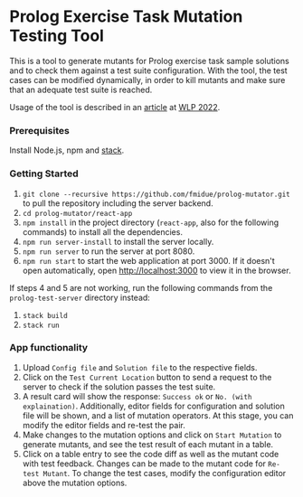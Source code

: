 # Prolog Exercise Task Mutation Testing Tool

This is a tool to generate mutants for Prolog exercise task sample solutions and to check them against a test suite configuration.
With the tool, the test cases can be modified dynamically, in order to kill mutants and make sure that an adequate test suite is reached.

Usage of the tool is described in an [article](https://wlp2022.dfki.de/data/papers/004.pdf) at [WLP 2022](https://wlp2022.dfki.de/).

### Prerequisites

Install Node.js, npm and [stack](https://docs.haskellstack.org/en/stable/).

### Getting Started

1. `git clone --recursive https://github.com/fmidue/prolog-mutator.git` to pull the repository including the server backend.
2. `cd prolog-mutator/react-app`
3. `npm install` in the project directory (`react-app`, also for the following commands) to install all the dependencies.
4. `npm run server-install` to install the server locally.
5. `npm run server` to run the server at port 8080.
6. `npm run start` to start the web application at port 3000. If it doesn't open automatically, open [http://localhost:3000](http://localhost:3000) to view it in the browser.

If steps 4 and 5 are not working, run the following commands from the `prolog-test-server` directory instead:
1. `stack build`
2. `stack run`

### App functionality

1. Upload `Config file` and `Solution file` to the respective fields.
2. Click on the `Test Current Location` button to send a request to the server to check if the solution passes the test suite.
3. A result card will show the response: `Success ok` or `No. (with explaination)`. Additionally, editor fields for configuration and solution file will be shown, and a list of mutation operators. At this stage, you can modify the editor fields and re-test the pair.
4. Make changes to the mutation options and click on `Start Mutation` to generate mutants, and see the test result of each mutant in a table.
5. Click on a table entry to see the code diff as well as the mutant code with test feedback. Changes can be made to the mutant code for `Re-test Mutant`. To change the test cases, modify the configuration editor above the mutation options.
